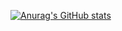 [![Anurag's GitHub stats](https://github-readme-stats.vercel.app/api?username=cnbluefire&show_icons=true&include_all_commits=true&bg_color=60,72acd2,147eb2&title_color=fff&text_color=fff&icon_color=ffff00)](https://github.com/anuraghazra/github-readme-stats)
